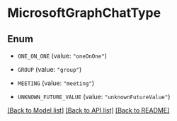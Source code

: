 # MicrosoftGraphChatType

## Enum


* `ONE_ON_ONE` (value: `"oneOnOne"`)

* `GROUP` (value: `"group"`)

* `MEETING` (value: `"meeting"`)

* `UNKNOWN_FUTURE_VALUE` (value: `"unknownFutureValue"`)


[[Back to Model list]](../README.md#documentation-for-models) [[Back to API list]](../README.md#documentation-for-api-endpoints) [[Back to README]](../README.md)


